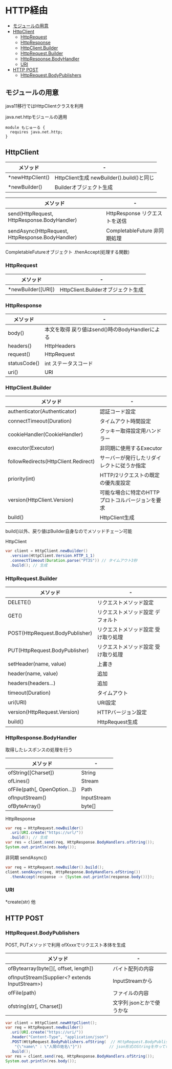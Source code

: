 # HTTP経由

- [モジュールの用意](#モジュールの用意)
- [HttpClient](#httpclient)
  - [HttpRequest](#httprequest)
  - [HttpResponse](#httpresponse)
  - [HttpClient.Builder](#httpclientbuilder)
  - [HttpRequest.Builder](#httprequestbuilder)
  - [HttpResponse.BodyHandler<T>](#httpresponsebodyhandlert)
  - [URI](#uri)
- [HTTP POST](#http-post)
  - [HttpRequest.BodyPublishers](#httprequestbodypublishers)

## モジュールの用意

java11移行ではHttpClientクラスを利用

java.net.httpモジュールの適用

```
module もじゅーる {
  requires java.net.http;
}
```

## HttpClient

| メソッド         | -                                         |
| ---------------- | ----------------------------------------- |
| *newHttpClient() | HttpClient生成 newBuilder().build()と同じ |
| *newBuilder()    | Builderオブジェクト生成                   |

| メソッド                                            | -                                |
| --------------------------------------------------- | -------------------------------- |
| send(HttpRequest, HttpResponse.BodyHandler<T>)      | HttpResponse<T> リクエストを送信 |
| sendAsync(HttpRequest, HttpResponse.BodyHandler<T>) | CompletableFuture 非同期処理     |

CompletableFutureオブジェクト .thenAccept(処理する関数)

### HttpRequest

| メソッド           | -                                  |
| ------------------ | ---------------------------------- |
| *newBuilder([URI]) | HttpClient.Builderオブジェクト生成 |

### HttpResponse

| メソッド     | -                                              |
| ------------ | ---------------------------------------------- |
| body()       | 本文を取得 戻り値はsend()時のBodyHandlerによる |
| headers()    | HttpHeaders                                    |
| request()    | HttpRequest                                    |
| statusCode() | int ステータスコード                           |
| uri()        | URI                                            |

### HttpClient.Builder

| メソッド                             | -                                                |
| ------------------------------------ | ------------------------------------------------ |
| authenticator(Authenticator)         | 認証コード設定                                   |
| connectTimeout(Duration)             | タイムアウト時間設定                             |
| cookieHandler(CookieHandler)         | クッキー取得設定用ハンドラー                     |
| executor(Executor)                   | 非同期に使用するExecutor                         |
| followRedirects(HttpClient.Redirect) | サーバーが発行したリダイレクトに従うか指定       |
| priority(int)                        | HTTP/2リクエストの既定の優先度設定               |
| version(HttpClient.Version)          | 可能な場合に特定のHTTPプロトコルバージョンを要求 |
| build()                              | HttpClient生成                                   |

build()以外、戻り値はBuilder自身なのでメソッドチェーン可能

HttpClient
```java
var client = HttpClient.newBuilder()
  .version(HttpClient.Version.HTTP_1_1)
  .connectTimeout(Duration.parse("PT3S")) // タイムアウト3秒
  .build(); // 生成
```

### HttpRequest.Builder

| メソッド                        | -                                   |
| ------------------------------- | ----------------------------------- |
| DELETE()                        | リクエストメソッド設定              |
| GET()                           | リクエストメソッド設定 デフォルト   |
| POST(HttpRequest.BodyPublisher) | リクエストメソッド設定 受け取り処理 |
| PUT(HttpRequest.BodyPublisher)  | リクエストメソッド設定 受け取り処理 |
| setHeader(name, value)          | 上書き                              |
| header(name, value)             | 追加                                |
| headers(headers...)             | 追加                                |
| timeout(Duration)               | タイムアウト                        |
| uri(URI)                        | URI設定                             |
| version(HttpRequest.Version)    | HTTPバージョン設定                  |
| build()                         | HttpRequest生成                     |

### HttpResponse.BodyHandler<T>

取得したレスポンスの処理を行う

| メソッド                      | -              |
| ----------------------------- | -------------- |
| ofString([Charset])           | String         |
| ofLines()                     | Stream<String> |
| ofFile(path[, OpenOption...]) | Path           |
| ofInputStream()               | InputStream    |
| ofByteArray()                 | byte[]         |

HttpResponse
```java
var req = HttpRequest.newBuilder()
  .uri(URI.create("https://url/"))
  .build(); // 生成
var res = client.send(req, HttpResponse.BodyHandlers.ofString());
System.out.println(res.body());
```

非同期 sendAsync()
```java
var req = HttpRequest.newBuilder().build();
client.sendAsync(req, HttpResponse.BodyHandlers.ofString())
  .thenAccept(response -> {System.out.println(response.body())});
```

### URI

*create(str)
他

## HTTP POST

### HttpRequest.BodyPublishers

POST, PUTメソッドで利用 ofXxxxでリクエスト本体を生成

| メソッド                                       | -                         |
| ---------------------------------------------- | ------------------------- |
| ofBytearray(byte[][, offset, length])          | バイト配列の内容          |
| ofInputStream(Supplier<? extends InputStream>) | InputStreamから           |
| ofFile(path)                                   | ファイルの内容            |
| ofstring(str[, Charset])                       | 文字列 jsonとかで使うかな |

```java
var client = HttpClient.newHttpClient();
var req = HttpRequest.newBuilder()
  .uri(URI.create("https://uri/"))
  .header("Content-Type", "application/json")
  .POST(HttpRequest.BodyPublishers.ofString(  // HttpRequest.BodyPublishers
    "{\"name\" : \"人間の姓名\"}"))            // json形式のStringを作っているだけ
  .build();
var res = client.send(req, HttpResponse.BodyHandlers.ofString());
System.out.println(res.body());
```